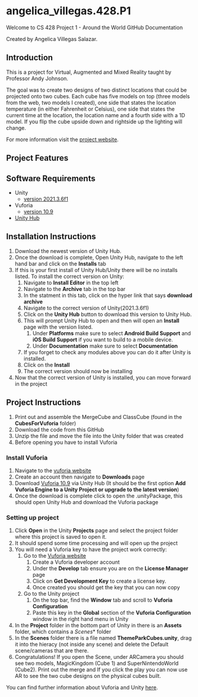 # angelica_villegas.428.P1

Welcome to CS 428 Project 1 - Around the World GitHub Documentation 

Created by Angelica Villegas Salazar.

## Introduction
This is a project for Virtual, Augmented and Mixed Reality taught by Professor Andy Johnson. 

The goal was to create two designs of two distinct locations that could be projected onto two cubes. Each cube has five models on top (three models from the web, two models I created), one side that states the location temperature (in either Fahrenheit or Celsius), one side that states the current time at the location, the location name and a fourth side with a 1D model. If you flip the cube upside down and rightside up the lighting will change.

For more information visit the [project website](https://sites.google.com/uic.edu/cs428-angelica/project-1).

## Project Features
## Software Requirements

* Unity 
  - [version 2021.3.6f1](https://unity3d.com/unity/whats-new/2021.3.6) 
* Vuforia
  - [version 10.9](https://developer.vuforia.com/downloads/sdk?field_sdk_release_version_tid=58)
* [Unity Hub](https://unity3d.com/get-unity/download)

## Installation Instructions

1. Download the newest version of Unity Hub.
1. Once the download is complete, Open Unity Hub, navigate to the left hand bar and click on the **Installs** tab
1. If this is your first install of Unity Hub/Unity there will be no installs listed. To install the correct version on Unity:
    1. Navigate to **Install Editor** in the top left
    1. Navigate to the **Archive** tab in the top bar
    1. In the statment in this tab, click on the hyper link that says **download archive**
    1. Navigate to the correct version of Unity(2021.3.6f1)
    1. Click on the **Unity Hub** button to download this version to Unity Hub. 
    1. This will prompt Unity Hub to open and then will open an **Install** page with the version listed. 
        1. Under **Platforms** make sure to select **Android Build Support** and **iOS Build Support** if you want to build to a mobile device. 
        1. Under **Documentation** make sure to select **Documentation**
    1. If you forget to check any modules above you can do it after Unity is installed. 
    1. Click on the **Install**
    1. The correct version should now be installing
1. Now that the correct version of Unity is installed, you can move forward in the project


## Project Instructions

1. Print out and assemble the MergeCube and ClassCube (found in the **CubesForVuforia** folder)
1. Download the code from this GitHub
1. Unzip the file and move the file into the Unity folder that was created
1. Before opening you have to install Vuforia

### Install Vuforia

1. Navigate to the [vuforia website](https://developer.vuforia.com/)
1. Create an account then navigate to **Downloads** page 
1. Download [Vuforia 10.9](https://developer.vuforia.com/downloads/sdk) via Unity Hub (It should be the first option **Add Vuforia Engine to a Unity Project or upgrade to the latest version**)
1. Once the download is complete click to open the .unityPackage, this should open Unity Hub and download the Vuforia package

### Setting up project
1. Click **Open** in the Unity **Projects** page and select the project folder where this project is saved to open it.
1. It should spend some time processing and will open up the project
1. You will need a Vuforia key to have the project work correctly:
    1. Go to the [Vuforia website](https://developer.vuforia.com/vui/develop/licenses)
        1. Create a Vuforia developer account
        1. Under the **Develop** tab ensure you are on the **License Manager** page
        1. Click on **Get Development Key** to create a license key.
        1. Once created you should get the key that you can now copy
    1. Go to the Unity project
        1. On the top bar, find the **Window** tab and scroll to **Vuforia Configuration** 
        1. Paste this key in the **Global** section of the **Vuforia Configuration** window in the right hand menu in Unity
1. In the **Project** folder in the bottom part of Unity in there is an **Assets** folder, which contains a *Scenes** folder
1. In the **Scenes** folder there is a file named **ThemeParkCubes.unity**, drag it into the hieracy (not inside any scene) and delete the Default scene/cameras that are there. 
1. Congratulations! If you open the Scene, under ARCamera you should see two models, MagicKingdom (Cube 1) and SuperNintendoWorld (Cube2). Print out the merge and  If you click the play you can now use AR to see the two cube designs on the physical cubes built.

You can find further information about Vuforia and Unity [here](https://library.vuforia.com/getting-started/getting-started-vuforia-engine-unity).

